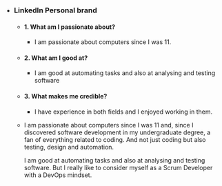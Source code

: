 - ### LinkedIn Personal brand
	- #### 1. What am I passionate about?
		- I am passionate about computers since I was 11.
	- #### 2. What am I good at?
		- I am good at automating tasks and also at analysing and testing software
	- #### 3. What makes me credible?
		- I have experience in both fields and I enjoyed working in them.
	- I am passionate about computers since I was 11 and, since I discovered software development in my undergraduate degree, a fan of everything related to coding. And not just coding but also testing, design and automation.
	  
	  I am good at automating tasks and also at analysing and testing software. But I really like to consider myself as a Scrum Developer with a DevOps mindset.